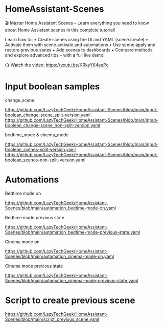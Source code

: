 # HomeAssistant-Scenes

🎬 Master Home Assistant Scenes – Learn everything you need to know about Home Assistant scenes in this complete tutorial!

Learn how to:
• Create scenes using the UI and YAML (scene.create)
• Activate them with scene.activate and automations
• Use scene.apply and restore previous states
• Add scenes to dashboards
• Compare methods and explore advanced tips – with a full live demo!

📺 Watch the video: https://youtu.be/KRkyYK4eePc

# Input boolean samples

change_scene:

https://github.com/LazyTechGeek/HomeAssistant-Scenes/blob/main/input-boolean_change-scene_split-version.yaml
https://github.com/LazyTechGeek/HomeAssistant-Scenes/blob/main/input-boolean_change-scene_non-split-version.yaml

bedtime_mode & cinema_mode

https://github.com/LazyTechGeek/HomeAssistant-Scenes/blob/main/input-boolean_scenes-split-version.yaml
https://github.com/LazyTechGeek/HomeAssistant-Scenes/blob/main/input-boolean_scenes-non-split-version.yaml

# Automations
Bedtime mode on

https://github.com/LazyTechGeek/HomeAssistant-Scenes/blob/main/automation_bedtime-mode-on.yaml

Bedtime mode previous state

https://github.com/LazyTechGeek/HomeAssistant-Scenes/blob/main/automation_bedtime-mode-previous-state.yaml

Cinema mode on

https://github.com/LazyTechGeek/HomeAssistant-Scenes/blob/main/automation_cinema-mode-on.yaml

Cinema mode previous state

https://github.com/LazyTechGeek/HomeAssistant-Scenes/blob/main/automation_cinema-mode-previous-state.yaml

# Script to create previous scene

https://github.com/LazyTechGeek/HomeAssistant-Scenes/blob/main/script_previous_scene.yaml
